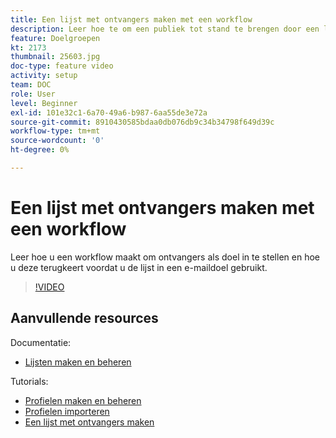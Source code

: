 ```yaml
---
title: Een lijst met ontvangers maken met een workflow
description: Leer hoe te om een publiek tot stand te brengen door een lijst van ontvangers van de Ontdekkingsreiziger te vormen.
feature: Doelgroepen
kt: 2173
thumbnail: 25603.jpg
doc-type: feature video
activity: setup
team: DOC
role: User
level: Beginner
exl-id: 101e32c1-6a70-49a6-b987-6aa55de3e72a
source-git-commit: 8910430585bdaa0db076db9c34b34798f649d39c
workflow-type: tm+mt
source-wordcount: '0'
ht-degree: 0%

---
```


# Een lijst met ontvangers maken met een workflow

Leer hoe u een workflow maakt om ontvangers als doel in te stellen en hoe u deze terugkeert voordat u de lijst in een e-maildoel gebruikt.

>[!VIDEO](https://video.tv.adobe.com/v/25603?quality=12)

## Aanvullende resources

Documentatie:

* [Lijsten maken en beheren](https://experienceleague.adobe.com/docs/campaign-classic/using/getting-started/profile-management/creating-and-managing-lists.html?lang=en)

Tutorials:

* [Profielen maken en beheren](/help/profile-management/create-and-manage-profiles.md)
* [Profielen importeren](/help/data-management/importing-profiles.md)
* [Een lijst met ontvangers maken](/help/profile-management/creating-a-list-of-recipients.md)
